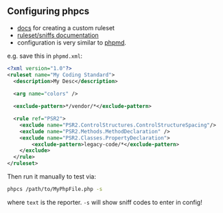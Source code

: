 ## Configuring phpcs

* [docs](https://github.com/squizlabs/PHP_CodeSniffer/wiki/Annotated-ruleset.xml) for creating a custom ruleset
* [ruleset/sniffs documentation](https://github.com/squizlabs/PHP_CodeSniffer/wiki/Customisable-Sniff-Properties)
* configuration is very similar to [phpmd](../phpmd.md).

e.g. save this in `phpmd.xml`:
```xml
<?xml version="1.0"?>
<ruleset name="My Coding Standard">
  <description>My Desc</description>
  
  <arg name="colors" />

  <exclude-pattern>*/vendor/*</exclude-pattern>

  <rule ref="PSR2">
    <exclude name="PSR2.ControlStructures.ControlStructureSpacing"/>
    <exclude name="PSR2.Methods.MethodDeclaration" />
    <exclude name="PSR2.Classes.PropertyDeclaration">
        <exclude-pattern>legacy-code/*</exclude-pattern>
    </exclude>
  </rule>
</ruleset>
```

Then run it manually to test via: 
```sh
phpcs /path/to/MyPhpFile.php -s
```
where `text` is the reporter. `-s` will show sniff codes to enter in config!
